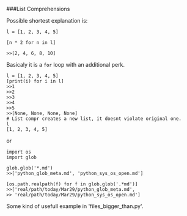 ###List Comprehensions

Possible shortest explanation is:

```
l = [1, 2, 3, 4, 5]

[n * 2 for n in l]

>>[2, 4, 6, 8, 10]
```

Basicaly it is a `for` loop with an additional perk.

```
l = [1, 2, 3, 4, 5]
[print(i) for i in l]
>>1
>>2
>>3
>>4
>>5
>>[None, None, None, None]
# List compr creates a new list, it doesnt violate original one.
l
[1, 2, 3, 4, 5]
```

or

```
import os
import glob

glob.glob('*.md')
>>['python_glob_meta.md', 'python_sys_os_open.md']

[os.path.realpath(f) for f in glob.glob('.*md')]
>>['real/path/today/Mar29/python_glob_meta.md',
>> 'real/path/today/Mar29/python_sys_os_open.md']
```

Some kind of usefull example in 'files_bigger_than.py'.
